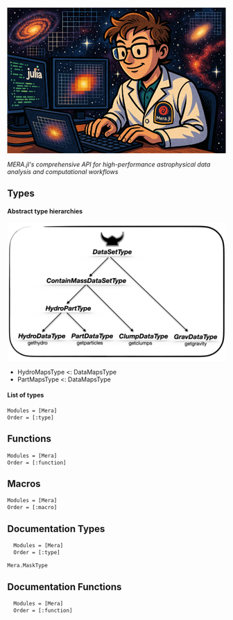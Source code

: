 ![MERA.jl API Reference](assets/representative_mera_worker_60.png)

*MERA.jl's comprehensive API for high-performance astrophysical data analysis and computational workflows*

## Types
#### Abstract type hierarchies

![DataSetType hierarchy](assets/TypeHierarchy.png)

- HydroMapsType <: DataMapsType
- PartMapsType  <: DataMapsType

#### List of types
```@index
Modules = [Mera]
Order = [:type]
```

## Functions
```@index
Modules = [Mera]
Order = [:function]
```

## Macros
```@autodocs
Modules = [Mera]
Order = [:macro]
```

## Documentation Types
```@autodocs
  Modules = [Mera]
  Order = [:type]
```

```@docs
Mera.MaskType
```

## Documentation Functions
```@autodocs
  Modules = [Mera]
  Order = [:function]
```
